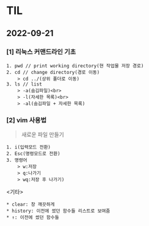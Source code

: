 # TIL

## 2022-09-21

### [1] 리눅스 커맨드라인 기초
```
1. pwd // print working directory(현 작업물 저장 경로)
2. cd // change directory(경로 이동)
    > cd ../(상위 폴더로 이동)
3. ls // list
    > -a(숨김파일)<br>
    > -l(자세한 목록)<br>
    > -al(숨김파일 + 자세한 목록)  
```

### [2] vim 사용법
>새로운 파일 만들기
```
1. i(입력모드 전환)  
2. Esc(명령모드로 전환)  
3. 명령어
    > w:저장
    > q:나가기
    > wq:저장 후 나가기)
```

<기타>
```
* clear: 창 깨끗하게
* history: 이전에 썼던 함수들 리스트로 보여줌
* ↑: 이전에 썼던 함수들
```